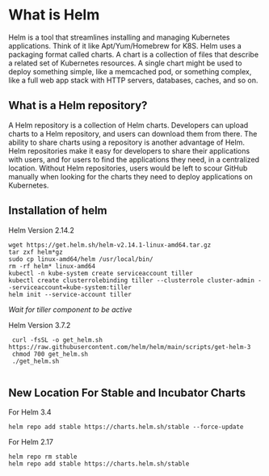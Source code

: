 # What is Helm

Helm is a tool that streamlines installing and managing Kubernetes applications. Think of it like Apt/Yum/Homebrew for K8S.
Helm uses a packaging format called charts. A chart is a collection of files that describe a related set of Kubernetes resources. 
A single chart might be used to deploy something simple, like a memcached pod, or something complex, like a full web app stack with 
HTTP servers, databases, caches, and so on.

## What is a Helm repository?

A Helm repository is a collection of Helm charts. Developers can upload charts to a Helm repository, and users can download them from there.
The ability to share charts using a repository is another advantage of Helm. Helm repositories make it easy for developers to share their 
applications with users, and for users to find the applications they need, in a centralized location. Without Helm repositories, users 
would be left to scour GitHub manually when looking for the charts they need to deploy applications on Kubernetes.

## Installation of helm

Helm Version 2.14.2
```
wget https://get.helm.sh/helm-v2.14.1-linux-amd64.tar.gz
tar zxf helm*gz
sudo cp linux-amd64/helm /usr/local/bin/
rm -rf helm* linux-amd64
kubectl -n kube-system create serviceaccount tiller
kubectl create clusterrolebinding tiller --clusterrole cluster-admin --serviceaccount=kube-system:tiller
helm init --service-account tiller
```

*Wait for tiller component to be active*

Helm Version 3.7.2
```
 curl -fsSL -o get_helm.sh https://raw.githubusercontent.com/helm/helm/main/scripts/get-helm-3
 chmod 700 get_helm.sh
 ./get_helm.sh
 
 ```
## New Location For Stable and Incubator Charts
For Helm 3.4
```
helm repo add stable https://charts.helm.sh/stable --force-update
```
For Helm 2.17

```
helm repo rm stable
helm repo add stable https://charts.helm.sh/stable
```
